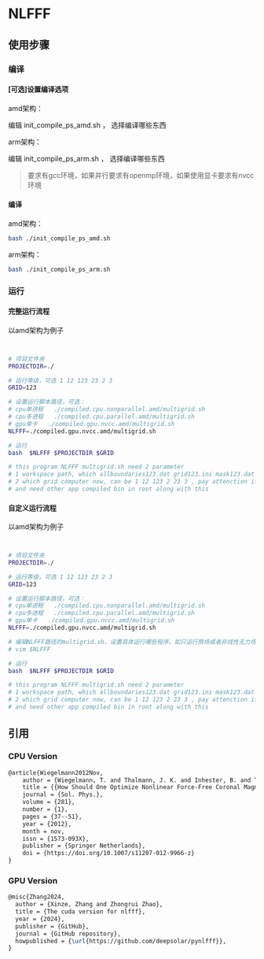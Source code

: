 
# NLFFF

## 使用步骤
### 编译
#### [可选]设置编译选项

amd架构：

编辑 init_compile_ps_amd.sh ， 选择编译哪些东西


arm架构：

编辑 init_compile_ps_arm.sh ， 选择编译哪些东西

> 要求有gcc环境，如果并行要求有openmp环境，如果使用显卡要求有nvcc环境


#### 编译

amd架构：

```bash
bash ./init_compile_ps_amd.sh
```

arm架构：

```bash
bash ./init_compile_ps_arm.sh
```

### 运行


#### 完整运行流程

以amd架构为例子

```bash


# 项目文件夹
PROJECTDIR=./

# 运行等级，可选 1 12 123 23 2 3
GRID=123

# 设置运行脚本路径，可选：
# cpu单进程   ./compiled.cpu.nonparallel.amd/multigrid.sh
# cpu多进程   ./compiled.cpu.parallel.amd/multigrid.sh
# gpu单卡   ./compiled.gpu.nvcc.amd/multigrid.sh
NLFFF=./compiled.gpu.nvcc.amd/multigrid.sh

# 运行
bash  $NLFFF $PROJECTDIR $GRID

# this program NLFFF multigrid.sh need 2 parameter  
# 1 workspace path, which allboundaries123.dat grid123.ini mask123.dat boundary.ini etc. in it
# 2 which grid computer now, can be 1 12 123 2 23 3 , pay attenction if set 2 it has been run grid 1 before
# and need other app compiled bin in root along with this

```

#### 自定义运行流程

以amd架构为例子

```bash


# 项目文件夹
PROJECTDIR=./

# 运行等级，可选 1 12 123 23 2 3
GRID=123

# 设置运行脚本路径，可选：
# cpu单进程   ./compiled.cpu.nonparallel.amd/multigrid.sh
# cpu多进程   ./compiled.cpu.parallel.amd/multigrid.sh
# gpu单卡   ./compiled.gpu.nvcc.amd/multigrid.sh
NLFFF=./compiled.gpu.nvcc.amd/multigrid.sh

# 编辑NLFFF路径的multigrid.sh，设置具体运行哪些程序，如只运行势场或者非线性无力场
# vim $NLFFF

# 运行
bash  $NLFFF $PROJECTDIR $GRID

# this program NLFFF multigrid.sh need 2 parameter  
# 1 workspace path, which allboundaries123.dat grid123.ini mask123.dat boundary.ini etc. in it
# 2 which grid computer now, can be 1 12 123 2 23 3 , pay attenction if set 2 it has been run grid 1 before
# and need other app compiled bin in root along with this

```



## 引用

### CPU Version

```latex
@article{Wiegelmann2012Nov,
    author = {Wiegelmann, T. and Thalmann, J. K. and Inhester, B. and Tadesse, T. and Sun, X. and Hoeksema, J. T.},
    title = {{How Should One Optimize Nonlinear Force-Free Coronal Magnetic Field Extrapolations from SDO/HMI Vector Magnetograms?}},
    journal = {Sol. Phys.},
    volume = {281},
    number = {1},
    pages = {37--51},
    year = {2012},
    month = nov,
    issn = {1573-093X},
    publisher = {Springer Netherlands},
    doi = {https://doi.org/10.1007/s11207-012-9966-z}
}
```

### GPU Version

```latex
@misc{Zhang2024,
  author = {Xinze, Zhang and Zhongrui Zhao},
  title = {The cuda version for nlfff},
  year = {2024},
  publisher = {GitHub},
  journal = {GitHub repository},
  howpublished = {\url{https://github.com/deepsolar/pynlfff}},
}
```



